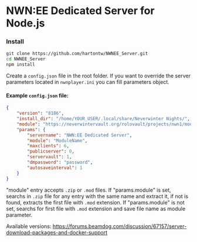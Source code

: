 # NWN:EE Dedicated Server for Node.js

### Install

```bash
git clone https://github.com/hartontw/NWNEE_Server.git
cd NWNEE_Server
npm install
```

Create a ```config.json``` file in the root folder. If you want to override the server parameters located in ```nwnplayer.ini``` you can fill parameters object.

#### Example ```config.json``` file:
```json
{
    "version": "8186",
    "install_dir": "/home/YOUR_USER/.local/share/Neverwinter Nights/",
    "module": "https://neverwintervault.org/rolovault/projects/nwn1/modules/1570/Nordock.zip.zip",
    "params": {
        "servername": "NWN:EE Dedicated Server",
        "module": "ModuleName",
        "maxclients": 6,
        "publicserver": 0,
        "servervault": 1,
        "dmpassword": "password",
        "autosaveinterval": 1
    }
}
```

"module" entry accepts ```.zip``` or ```.mod``` files. 
If "params.module" is set, searchs in ```.zip``` file for any entry with the same name and extract it, if not is found, extracts the first file with ```.mod``` extension.
If "params.module" is not set, searchs for first file with ```.mod``` extension and save file name as module parameter.

Available versions: https://forums.beamdog.com/discussion/67157/server-download-packages-and-docker-support